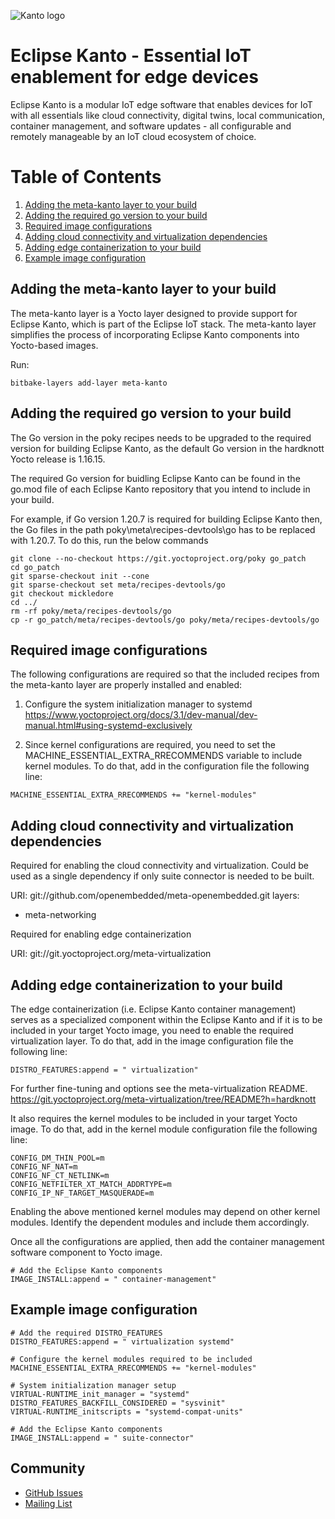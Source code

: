 ![Kanto logo](https://github.com/eclipse-kanto/kanto/raw/main/logo/kanto.svg)

# Eclipse Kanto - Essential IoT enablement for edge devices

Eclipse Kanto is a modular IoT edge software that enables devices for IoT with
all essentials like cloud connectivity, digital twins, local communication,
container management, and software updates - all configurable and remotely
manageable by an IoT cloud ecosystem of choice.

# Table of Contents
1. [Adding the meta-kanto layer to your build](#adding-the-meta-kanto-layer-to-your-build)
2. [Adding the required go version to your build](#adding-the-required-go-version-to-your-build)
3. [Required image configurations](#required-image-configurations)
4. [Adding cloud connectivity and virtualization dependencies](#adding-cloud-connectivity-and-virtualization-dependencies)
5. [Adding edge containerization to your build](#adding-edge-containerization-to-your-build)
6. [Example image configuration](#example-image-configuration)

## Adding the meta-kanto layer to your build

The meta-kanto layer is a Yocto layer designed to provide support for Eclipse Kanto,
which is part of the Eclipse IoT stack. The meta-kanto layer simplifies the process
of incorporating Eclipse Kanto components into Yocto-based images.

Run: 
```
bitbake-layers add-layer meta-kanto
```

## Adding the required go version to your build

The Go version in the poky recipes needs to be upgraded to the required version for 
building Eclipse Kanto, as the default Go version in the hardknott Yocto release is 1.16.15.

The required Go version for buidling Eclipse Kanto can be found in the go.mod file of each
Eclipse Kanto repository that you intend to include in your build.

For example, if Go version 1.20.7 is required for building Eclipse Kanto then,
the Go files in the path poky\meta\recipes-devtools\go has to be replaced with 1.20.7.
To do this, run the below commands

```
git clone --no-checkout https://git.yoctoproject.org/poky go_patch
cd go_patch
git sparse-checkout init --cone
git sparse-checkout set meta/recipes-devtools/go
git checkout mickledore
cd ../
rm -rf poky/meta/recipes-devtools/go
cp -r go_patch/meta/recipes-devtools/go poky/meta/recipes-devtools/go
```

## Required image configurations

The following configurations are required so that the included recipes from
the meta-kanto layer are properly installed and enabled:

1. Configure the system initialization manager to systemd
https://www.yoctoproject.org/docs/3.1/dev-manual/dev-manual.html#using-systemd-exclusively


2. Since kernel configurations are required,
you need to set the MACHINE_ESSENTIAL_EXTRA_RRECOMMENDS variable to include kernel modules.
To do that, add in the configuration file the following line:

```
MACHINE_ESSENTIAL_EXTRA_RRECOMMENDS += "kernel-modules"
```

## Adding cloud connectivity and virtualization dependencies

Required for enabling the cloud connectivity and virtualization.
Could be used as a single dependency if only suite connector
is needed to be built.

URI: git://github.com/openembedded/meta-openembedded.git layers:

  * meta-networking

Required for enabling edge containerization

URI: git://git.yoctoproject.org/meta-virtualization


## Adding edge containerization to your build

The edge containerization (i.e. Eclipse Kanto container management) serves as a
specialized component within the Eclipse Kanto and if it is to be included in your
target Yocto image, you need to enable the required virtualization layer.
To do that, add in the image configuration file the following line:

    DISTRO_FEATURES:append = " virtualization"

For further fine-tuning and options see the meta-virtualization README.
https://git.yoctoproject.org/meta-virtualization/tree/README?h=hardknott

It also requires the kernel modules to be included in your target Yocto image.
To do that, add in the kernel module configuration file the following line:

    CONFIG_DM_THIN_POOL=m
    CONFIG_NF_NAT=m
    CONFIG_NF_CT_NETLINK=m
    CONFIG_NETFILTER_XT_MATCH_ADDRTYPE=m
    CONFIG_IP_NF_TARGET_MASQUERADE=m

Enabling the above mentioned kernel modules may depend on other kernel modules.
Identify the dependent modules and include them accordingly.

Once all the configurations are applied, then add the container management
software component to Yocto image.

```
# Add the Eclipse Kanto components
IMAGE_INSTALL:append = " container-management"
```


## Example image configuration

```
# Add the required DISTRO_FEATURES
DISTRO_FEATURES:append = " virtualization systemd"

# Configure the kernel modules required to be included
MACHINE_ESSENTIAL_EXTRA_RRECOMMENDS += "kernel-modules"

# System initialization manager setup
VIRTUAL-RUNTIME_init_manager = "systemd"
DISTRO_FEATURES_BACKFILL_CONSIDERED = "sysvinit"
VIRTUAL-RUNTIME_initscripts = "systemd-compat-units"

# Add the Eclipse Kanto components
IMAGE_INSTALL:append = " suite-connector"
```

## Community

* [GitHub Issues](https://github.com/eclipse-kanto/meta-kanto/issues)
* [Mailing List](https://accounts.eclipse.org/mailing-list/kanto-dev)
